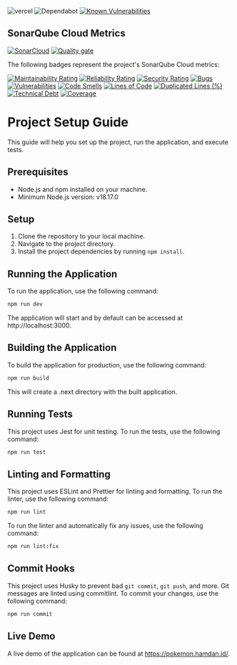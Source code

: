 ![vercel](https://vercelbadge.vercel.app/api/hmdnprks/web-pokemon-evolution?style=for-the-badge) ![Dependabot](https://img.shields.io/badge/dependabot-025E8C?style=for-the-badge&logo=dependabot&logoColor=white) [![Known Vulnerabilities](https://snyk.io/test/github/hmdnprks/web-pokemon-evolution/badge.svg)](https://snyk.io/test/github/hmdnprks/web-pokemon-evolution)

## SonarQube Cloud Metrics

[![SonarCloud](https://sonarcloud.io/images/project_badges/sonarcloud-white.svg)](https://sonarcloud.io/summary/new_code?id=hmdnprks_web-pokemon-evolution)
[![Quality gate](https://sonarcloud.io/api/project_badges/quality_gate?project=hmdnprks_web-pokemon-evolution)](https://sonarcloud.io/summary/new_code?id=hmdnprks_web-pokemon-evolution)

The following badges represent the project's SonarQube Cloud metrics:

[![Maintainability Rating](https://sonarcloud.io/api/project_badges/measure?project=hmdnprks_web-pokemon-evolution&metric=sqale_rating)](https://sonarcloud.io/summary/new_code?id=hmdnprks_web-pokemon-evolution) [![Reliability Rating](https://sonarcloud.io/api/project_badges/measure?project=hmdnprks_web-pokemon-evolution&metric=reliability_rating)](https://sonarcloud.io/summary/new_code?id=hmdnprks_web-pokemon-evolution) [![Security Rating](https://sonarcloud.io/api/project_badges/measure?project=hmdnprks_web-pokemon-evolution&metric=security_rating)](https://sonarcloud.io/summary/new_code?id=hmdnprks_web-pokemon-evolution)
[![Bugs](https://sonarcloud.io/api/project_badges/measure?project=hmdnprks_web-pokemon-evolution&metric=bugs)](https://sonarcloud.io/dashboard?id=hmdnprks_web-pokemon-evolution) [![Vulnerabilities](https://sonarcloud.io/api/project_badges/measure?project=hmdnprks_web-pokemon-evolution&metric=vulnerabilities)](https://sonarcloud.io/dashboard?id=hmdnprks_web-pokemon-evolution) [![Code Smells](https://sonarcloud.io/api/project_badges/measure?project=hmdnprks_web-pokemon-evolution&metric=code_smells)](https://sonarcloud.io/dashboard?id=hmdnprks_web-pokemon-evolution)
[![Lines of Code](https://sonarcloud.io/api/project_badges/measure?project=hmdnprks_web-pokemon-evolution&metric=ncloc)](https://sonarcloud.io/dashboard?id=hmdnprks_web-pokemon-evolution) [![Duplicated Lines (%)](https://sonarcloud.io/api/project_badges/measure?project=hmdnprks_web-pokemon-evolution&metric=duplicated_lines_density)](https://sonarcloud.io/dashboard?id=hmdnprks_web-pokemon-evolution) [![Technical Debt](https://sonarcloud.io/api/project_badges/measure?project=hmdnprks_web-pokemon-evolution&metric=sqale_index)](https://sonarcloud.io/dashboard?id=hmdnprks_web-pokemon-evolution)
[![Coverage](https://sonarcloud.io/api/project_badges/measure?project=hmdnprks_web-pokemon-evolution&metric=coverage)](https://sonarcloud.io/dashboard?id=hmdnprks_web-pokemon-evolution)

# Project Setup Guide

This guide will help you set up the project, run the application, and execute tests.

## Prerequisites

- Node.js and npm installed on your machine.
- Minimum Node.js version: v18.17.0

## Setup

1. Clone the repository to your local machine.
2. Navigate to the project directory.
3. Install the project dependencies by running `npm install`.

## Running the Application

To run the application, use the following command:

```sh
npm run dev
```

The application will start and by default can be accessed at http://localhost:3000.

## Building the Application

To build the application for production, use the following command:

```sh
npm run build
```

This will create a .next directory with the built application.

## Running Tests

This project uses Jest for unit testing. To run the tests, use the following command:

```sh
npm run test
```

## Linting and Formatting

This project uses ESLint and Prettier for linting and formatting. To run the linter, use the following command:

```sh
npm run lint
```

To run the linter and automatically fix any issues, use the following command:

```sh
npm run lint:fix
```

## Commit Hooks

This project uses Husky to prevent bad `git commit`, `git push`, and more. Git messages are linted using commitlint. To commit your changes, use the following command:

```sh
npm run commit
```

## Live Demo

A live demo of the application can be found at https://pokemon.hamdan.id/.
